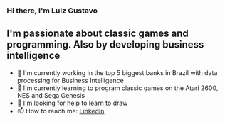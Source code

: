 ### Hi there, I'm Luiz Gustavo 

## I'm passionate about classic games and programming. Also by developing business intelligence

- 🔭 I'm currently working in the top 5 biggest banks in Brazil with data processing for Business Intelligence
- 🌱 I'm currently learning to program classic games on the Atari 2600, NES and Sega Genesis
- 🤔 I'm looking for help to learn to draw
- 📫 How to reach me: <a href="https://www.linkedin.com/in/luiz-gustavo-almeida/">LinkedIn</a>
